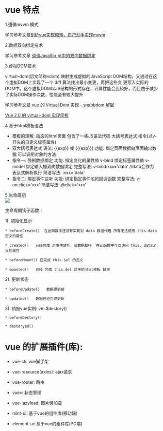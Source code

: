 
# vue 特点

1.遵循mvvm 模式

学习参考文章<a target='_blank' href="https://github.com/DMQ/mvvm">剖析vue实现原理，自己动手实现mvvm</a>

2.数据双向绑定技术

 学习参考文章
 <a target='_blank' href="http://www.html-js.com/article/Study-of-twoway-data-binding-JavaScript-talk-about-JavaScript-every-day">谈谈JavaScript中的双向数据绑定</a>

3.虚拟DOM技术

virtual-dom(后文简称vdom)  映射生成虚拟的JavaScript DOM结构，又通过在这个虚拟DOM上实现了一个 diff 算法找出最小变更，再把这些变
更写入实际的DOM中。这个虚拟DOM以JS结构的形式存在，计算性能会比较好，而且由于减少了实际DOM操作次数，性能会有较大提升

学习参考文章
<a target='_blank' href="https://juejin.im/entry/591a5f14128fe1005cdad9b5">vue 的 Virtual Dom 实现 - snabbdom 解密</a>

<a target='_blank' href="https://github.com/DDFE/DDFE-blog/issues/18">Vue 2.0 的 virtual-dom 实现简析</a>

4.基于html模板语法

* 模板的理解:
  动态的html页面
  包含了一些JS语法代码
    大括号表达式
    指令(以v-开头的自定义标签属性)
* 双大括号表达式
  语法: {{exp}} 或 {{{exp}}}
  功能: 绑定页面数据向页面输出数据
  可以调用对象的方法
* 指令一: 强制数据绑定
  功能: 指定变化的属性值   v-bind 绑定标签属性值  v-model 绑定输入框双向数据绑定
  完整写法:
    v-bind:xxx='data'  //data会作为表达式解析执行
  简洁写法:
    :xxx='data'
* 指令二: 绑定事件监听
  功能: 绑定指定事件名的回调函数
  完整写法:
    v-on:click='xxx'
  简洁写法:
    @click='xxx'
    
 5.生命周期   
<img src="https://cn.vuejs.org/images/lifecycle.png"></img>

 生命周期钩子函数：
 
 1). 初始化显示
 
    * beforeCreate()  在此函数中还没有实现对 data 数据代理 所有无法使用 this.data定义的属性 
    
    * created()   已经完成 对事件监听，及数据劫持  在此函数中可以访问 this. data定义的属性
    
    * beforeMount() 已完成 this.$el 的定义
    
    * mounted()   已经 完成 this.$el 对于的html模板 替换
    
  2). 更新状态
  
    * beforeUpdate()   数据更新前
    
    * updated()   数据已经完成更新
    
  3). 销毁vue实例: vm.$destory()
  
    * beforeDestory() 
    
    * destoryed()
    
# vue 的扩展插件(库):

* vue-cli: vue脚手架

* vue-resource(axios): ajax请求

* vue-router: 路由

* vuex: 状态管理

* vue-lazyload: 图片懒加载

* mint-ui: 基于vue的组件库(移动端)

* element-ui: 基于vue的组件库(PC端)
		
 
